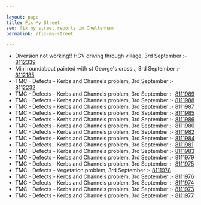 ```yaml
---

layout: page
title: Fix My Street
seo: fix my street reports in Cheltenham
permalink: /fix-my-street

---
```


<!-- fix_marker starts -->

- Diversion not working!! HGV driving through village, 3rd September :- [8112339](https://www.fixmystreet.com/report/8112339)
- Mini roundabout painted with st George's cross ., 3rd September :- [8112185](https://www.fixmystreet.com/report/8112185)
- TMC - Defects - Kerbs and Channels problem, 3rd September :- [8112232](https://www.fixmystreet.com/report/8112232)
- TMC - Defects - Kerbs and Channels problem, 3rd September :- [8111989](https://www.fixmystreet.com/report/8111989)
- TMC - Defects - Kerbs and Channels problem, 3rd September :- [8111988](https://www.fixmystreet.com/report/8111988)
- TMC - Defects - Kerbs and Channels problem, 3rd September :- [8111987](https://www.fixmystreet.com/report/8111987)
- TMC - Defects - Kerbs and Channels problem, 3rd September :- [8111985](https://www.fixmystreet.com/report/8111985)
- TMC - Defects - Kerbs and Channels problem, 3rd September :- [8111986](https://www.fixmystreet.com/report/8111986)
- TMC - Defects - Kerbs and Channels problem, 3rd September :- [8111980](https://www.fixmystreet.com/report/8111980)
- TMC - Defects - Kerbs and Channels problem, 3rd September :- [8111982](https://www.fixmystreet.com/report/8111982)
- TMC - Defects - Kerbs and Channels problem, 3rd September :- [8111984](https://www.fixmystreet.com/report/8111984)
- TMC - Defects - Kerbs and Channels problem, 3rd September :- [8111981](https://www.fixmystreet.com/report/8111981)
- TMC - Defects - Kerbs and Channels problem, 3rd September :- [8111983](https://www.fixmystreet.com/report/8111983)
- TMC - Defects - Kerbs and Channels problem, 3rd September :- [8111979](https://www.fixmystreet.com/report/8111979)
- TMC - Defects - Kerbs and Channels problem, 3rd September :- [8111975](https://www.fixmystreet.com/report/8111975)
- TMC - Defects - Vegetation problem, 3rd September :- [8111978](https://www.fixmystreet.com/report/8111978)
- TMC - Defects - Kerbs and Channels problem, 3rd September :- [8111976](https://www.fixmystreet.com/report/8111976)
- TMC - Defects - Kerbs and Channels problem, 3rd September :- [8111974](https://www.fixmystreet.com/report/8111974)
- TMC - Defects - Kerbs and Channels problem, 3rd September :- [8111973](https://www.fixmystreet.com/report/8111973)
- TMC - Defects - Kerbs and Channels problem, 3rd September :- [8111977](https://www.fixmystreet.com/report/8111977)

<!-- fix_marker ends -->